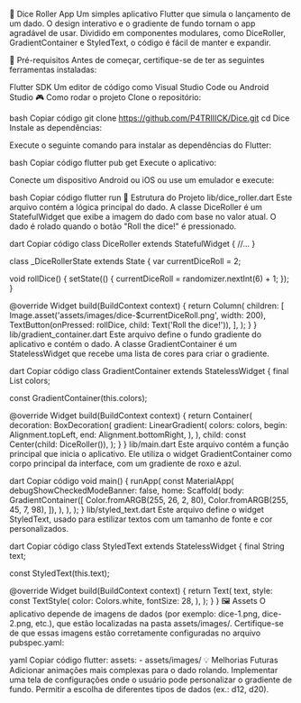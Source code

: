 🎲 Dice Roller App
Um simples aplicativo Flutter que simula o lançamento de um dado. O design interativo e o gradiente de fundo tornam o app agradável de usar. Dividido em componentes modulares, como DiceRoller, GradientContainer e StyledText, o código é fácil de manter e expandir.

🚀 Pré-requisitos
Antes de começar, certifique-se de ter as seguintes ferramentas instaladas:

Flutter SDK
Um editor de código como Visual Studio Code ou Android Studio
🎮 Como rodar o projeto
Clone o repositório:

bash
Copiar código
git clone https://github.com/P4TRIIICK/Dice.git
cd Dice
Instale as dependências:

Execute o seguinte comando para instalar as dependências do Flutter:

bash
Copiar código
flutter pub get
Execute o aplicativo:

Conecte um dispositivo Android ou iOS ou use um emulador e execute:

bash
Copiar código
flutter run
📂 Estrutura do Projeto
lib/dice_roller.dart
Este arquivo contém a lógica principal do dado. A classe DiceRoller é um StatefulWidget que exibe a imagem do dado com base no valor atual. O dado é rolado quando o botão "Roll the dice!" é pressionado.

dart
Copiar código
class DiceRoller extends StatefulWidget {
  //...
}

class _DiceRollerState extends State<DiceRoller> {
  var currentDiceRoll = 2;

  void rollDice() {
    setState(() {
      currentDiceRoll = randomizer.nextInt(6) + 1;
    });
  }

  @override
  Widget build(BuildContext context) {
    return Column(
      children: [
        Image.asset('assets/images/dice-$currentDiceRoll.png', width: 200),
        TextButton(onPressed: rollDice, child: Text('Roll the dice!')),
      ],
    );
  }
}
lib/gradient_container.dart
Este arquivo define o fundo gradiente do aplicativo e contém o dado. A classe GradientContainer é um StatelessWidget que recebe uma lista de cores para criar o gradiente.

dart
Copiar código
class GradientContainer extends StatelessWidget {
  final List<Color> colors;

  const GradientContainer(this.colors);

  @override
  Widget build(BuildContext context) {
    return Container(
      decoration: BoxDecoration(
        gradient: LinearGradient(
          colors: colors,
          begin: Alignment.topLeft,
          end: Alignment.bottomRight,
        ),
      ),
      child: const Center(child: DiceRoller()),
    );
  }
}
lib/main.dart
Este arquivo contém a função principal que inicia o aplicativo. Ele utiliza o widget GradientContainer como corpo principal da interface, com um gradiente de roxo e azul.

dart
Copiar código
void main() {
  runApp(
    const MaterialApp(
      debugShowCheckedModeBanner: false,
      home: Scaffold(
        body: GradientContainer([
          Color.fromARGB(255, 26, 2, 80),
          Color.fromARGB(255, 45, 7, 98),
        ]),
      ),
    ),
  );
}
lib/styled_text.dart
Este arquivo define o widget StyledText, usado para estilizar textos com um tamanho de fonte e cor personalizados.

dart
Copiar código
class StyledText extends StatelessWidget {
  final String text;

  const StyledText(this.text);

  @override
  Widget build(BuildContext context) {
    return Text(
      text,
      style: const TextStyle(
        color: Colors.white,
        fontSize: 28,
      ),
    );
  }
}
🖼️ Assets
O aplicativo depende de imagens de dados (por exemplo: dice-1.png, dice-2.png, etc.), que estão localizadas na pasta assets/images/. Certifique-se de que essas imagens estão corretamente configuradas no arquivo pubspec.yaml:

yaml
Copiar código
flutter:
  assets:
    - assets/images/
💡 Melhorias Futuras
Adicionar animações mais complexas para o dado rolando.
Implementar uma tela de configurações onde o usuário pode personalizar o gradiente de fundo.
Permitir a escolha de diferentes tipos de dados (ex.: d12, d20).
